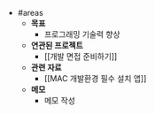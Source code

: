 - #areas
	- **목표**
		- 프로그래밍 기술력 향상
	- **연관된 프로젝트**
		- [[개발 면접 준비하기]]
	- **관련 자료**
		- [[MAC 개발환경 필수 설치 앱]]
	- **메모**
		- 메모 작성